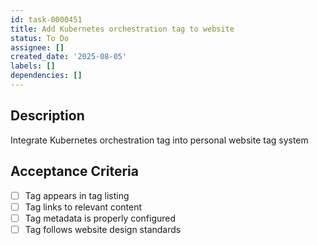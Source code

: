 ```yaml
---
id: task-0000451
title: Add Kubernetes orchestration tag to website
status: To Do
assignee: []
created_date: '2025-08-05'
labels: []
dependencies: []
---
```


## Description

Integrate Kubernetes orchestration tag into personal website tag system

## Acceptance Criteria

- [ ] Tag appears in tag listing
- [ ] Tag links to relevant content
- [ ] Tag metadata is properly configured
- [ ] Tag follows website design standards
